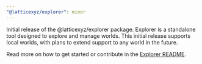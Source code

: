 ```yaml
---
"@latticexyz/explorer": minor
---
```


Initial release of the @latticexyz/explorer package. Explorer is a standalone tool designed to explore and manage worlds. This initial release supports local worlds, with plans to extend support to any world in the future.

Read more on how to get started or contribute in the [Explorer README](https://github.com/latticexyz/mud/blob/main/packages/explorer/README.md).
